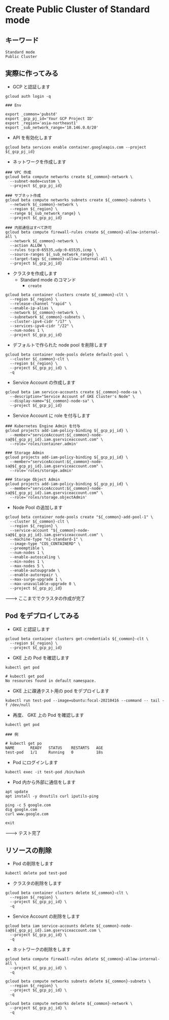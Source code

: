 # Create Public Cluster of Standard mode

## キーワード

```
Standard mode
Public Cluster
```

## 実際に作ってみる

+ GCP と認証します

```
gcloud auth login -q
```

```
### Env

export _common='pubstd'
export _gcp_pj_id='Your GCP Project ID'
export _region='asia-northeast1'
export _sub_network_range='10.146.0.0/20'
```

+ API を有効化します

```
gcloud beta services enable container.googleapis.com --project ${_gcp_pj_id}
```

+ ネットワークを作成します

```
### VPC 作成
gcloud beta compute networks create ${_common}-network \
  --subnet-mode=custom \
  --project ${_gcp_pj_id}

### サブネット作成
gcloud beta compute networks subnets create ${_common}-subnets \
  --network ${_common}-network \
  --region ${_region} \
  --range ${_sub_network_range} \
  --project ${_gcp_pj_id}

### 内部通信はすべて許可
gcloud beta compute firewall-rules create ${_common}-allow-internal-all \
  --network ${_common}-network \
  --action ALLOW \
  --rules tcp:0-65535,udp:0-65535,icmp \
  --source-ranges ${_sub_network_range} \
  --target-tags ${_common}-allow-internal-all \
  --project ${_gcp_pj_id}
```

+ クラスタを作成します
  + Standard mode のコマンド
    + `create`

```
gcloud beta container clusters create ${_common}-clt \
  --region ${_region} \
  --release-channel "rapid" \
  --enable-ip-alias \
  --network ${_common}-network \
  --subnetwork ${_common}-subnets \
  --cluster-ipv4-cidr "/17" \
  --services-ipv4-cidr "/22" \
  --num-nodes 1 \
  --project ${_gcp_pj_id}
```

+ デフォルトで作られた node pool を削除します

```
gcloud beta container node-pools delete default-pool \
  --cluster ${_common}-clt \
  --region ${_region} \
  --project ${_gcp_pj_id} \
  -q
```

+ Service Account の作成します

```
gcloud beta iam service-accounts create ${_common}-node-sa \
  --description="Service Account of GKE Cluster's Node" \
  --display-name="${_common}-node-sa" \
  --project ${_gcp_pj_id}
```

+ Service Account に role を付与します

```
### Kubernetes Engine Admin を付与
gcloud projects add-iam-policy-binding ${_gcp_pj_id} \
  --member="serviceAccount:${_common}-node-sa@${_gcp_pj_id}.iam.gserviceaccount.com" \
  --role='roles/container.admin'

### Storage Admin
gcloud projects add-iam-policy-binding ${_gcp_pj_id} \
  --member="serviceAccount:${_common}-node-sa@${_gcp_pj_id}.iam.gserviceaccount.com" \
  --role='roles/storage.admin'

### Storage Object Admin
gcloud projects add-iam-policy-binding ${_gcp_pj_id} \
  --member="serviceAccount:${_common}-node-sa@${_gcp_pj_id}.iam.gserviceaccount.com" \
  --role='roles/storage.objectAdmin'
```

+ Node Pool の追加します

```
gcloud beta container node-pools create "${_common}-add-pool-1" \
  --cluster ${_common}-clt \
  --region ${_region} \
  --service-account "${_common}-node-sa@${_gcp_pj_id}.iam.gserviceaccount.com" \
  --machine-type "n1-standard-1" \
  --image-type "COS_CONTAINERD" \
  --preemptible \
  --num-nodes 1 \
  --enable-autoscaling \
  --min-nodes 1 \
  --max-nodes 5 \
  --enable-autoupgrade \
  --enable-autorepair \
  --max-surge-upgrade 1 \
  --max-unavailable-upgrade 0 \
  --project ${_gcp_pj_id}
```

---> ここまででクラスタの作成が完了

## Pod をデプロイしてみる

+ GKE と認証します

```
gcloud beta container clusters get-credentials ${_common}-clt \
  --region ${_region} \
  --project ${_gcp_pj_id}
```

+ GKE 上の Pod を確認します

```
kubectl get pod
```
```
# kubectl get pod
No resources found in default namespace.
```

+ GKE 上に疎通テスト用の pod をデプロイします

```
kubectl run test-pod --image=ubuntu:focal-20210416 --command -- tail -f /dev/null
```

+ 再度、 GKE 上の Pod を確認します

```
kubectl get pod
```
```
### 例

# kubectl get po
NAME       READY   STATUS    RESTARTS   AGE
test-pod   1/1     Running   0          18s
```

+ Pod にログインします

```
kubectl exec -it test-pod /bin/bash
```

+ Pod 内から外部に通信をします

```
apt update
apt install -y dnsutils curl iputils-ping

ping -c 5 google.com
dig google.com
curl www.google.com
```
```
exit
```

---> テスト完了


## リソースの削除

+ Pod の削除をします

```
kubectl delete pod test-pod
```

+ クラスタの削除をします

```
gcloud beta container clusters delete ${_common}-clt \
  --region ${_region} \
  --project ${_gcp_pj_id} \
  -q
```

+ Service Account の削除をします

```
gcloud beta iam service-accounts delete ${_common}-node-sa@${_gcp_pj_id}.iam.gserviceaccount.com \
  --project ${_gcp_pj_id} \
  -q
```

+ ネットワークの削除をします

```
gcloud beta compute firewall-rules delete ${_common}-allow-internal-all \
  --project ${_gcp_pj_id} \
  -q

gcloud beta compute networks subnets delete ${_common}-subnets \
  --region ${_region} \
  --project ${_gcp_pj_id} \
  -q

gcloud beta compute networks delete ${_common}-network \
  --project ${_gcp_pj_id} \
  -q
```
